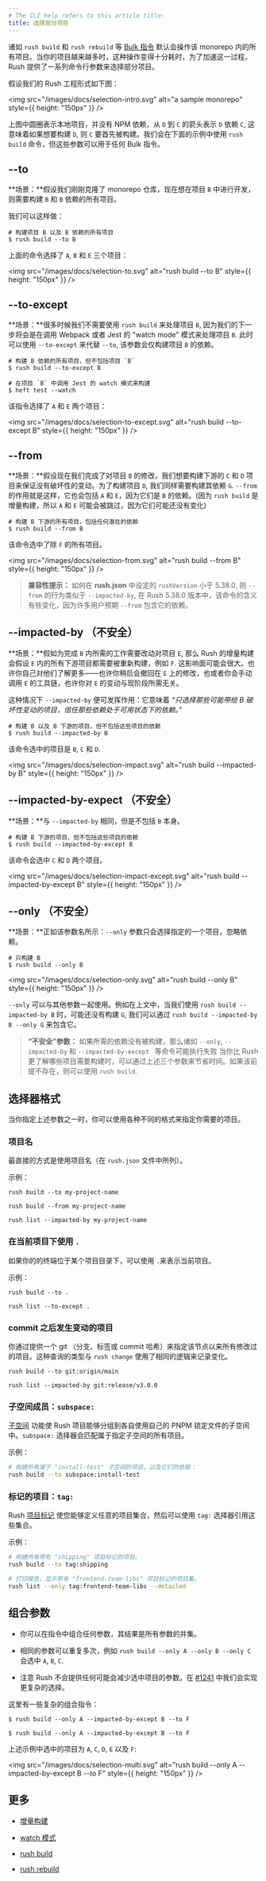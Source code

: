 ```yaml
---
# The CLI help refers to this article title:
title: 选择部分项目
---
```


诸如 `rush build` 和 `rush rebuild` 等 [Bulk 指令](../maintainer/custom_commands.md) 默认会操作该 monorepo 内的所有项目。当你的项目越来越多时，这种操作变得十分耗时，为了加速这一过程，Rush 提供了一系列命令行参数来选择部分项目。

假设我们的 Rush 工程形式如下图：

<img src="/images/docs/selection-intro.svg" alt="a sample monorepo" style={{ height: "150px" }} />

上图中圆圈表示本地项目，并没有 NPM 依赖，从 `D` 到 `C` 的箭头表示 `D` 依赖 `C`, 这意味着如果想要构建 `D`, 则 `C` 要首先被构建。我们会在下面的示例中使用 `rush build` 命令，但这些参数可以用于任何 Bulk 指令。

## --to

**场景：**假设我们刚刚克隆了 monorepo 仓库，现在想在项目 `B` 中进行开发，则需要构建 `B` 和 `B` 依赖的所有项目。

我们可以这样做：

```shell
# 构建项目 B 以及 B 依赖的所有项目
$ rush build --to B
```

上面的命令选择了 `A`, `B` 和 `E` 三个项目：

<img src="/images/docs/selection-to.svg" alt="rush build --to B" style={{ height: "150px" }} />

## --to-except

**场景：**很多时候我们不需要使用 `rush build` 来处理项目 `B`, 因为我们的下一步将会是在调用 Webpack 或者 Jest 的 "watch mode" 模式来处理项目 `B`. 此时可以使用 `--to-except` 来代替 `--to`, 该参数会仅构建项目 `B` 的依赖。

```shell
# 构建 B 依赖的所有项目，但不包括项目 `B`
$ rush build --to-except B

# 在项目 `B` 中调用 Jest 的 watch 模式来构建
$ heft test --watch
```

该指令选择了 `A` 和 `E` 两个项目：

<img src="/images/docs/selection-to-except.svg" alt="rush build --to-except B" style={{ height: "150px" }} />

## --from

**场景：**假设现在我们完成了对项目 `B` 的修改，我们想要构建下游的 `C` 和 `D` 项目来保证没有破坏性的变动。为了构建项目 `D`, 我们同样需要构建其依赖 `G`. `--from` 的作用就是这样，它也会包括 `A` 和 `E`，因为它们是 `B` 的依赖。(因为 `rush build` 是增量构建，所以 `A` 和 `E` 可能会被跳过，因为它们可能还没有变化)

```shell
# 构建 B 下游的所有项目，包括任何潜在的依赖
$ rush build --from B
```

该命令选中了除 `F` 的所有项目。

<img src="/images/docs/selection-from.svg" alt="rush build --from B" style={{ height: "150px" }} />

> **兼容性提示：** 如何在 **rush.json** 中设定的 `rushVersion` 小于 5.38.0, 则 `--from` 的行为类似于 `--impacted-by`,
> 在 Rush 5.38.0 版本中，该命令的含义有些变化，因为许多用户预期 `--from` 包含它的依赖。

## --impacted-by （不安全）

**场景：**假如为完成 `B` 内所需的工作需要改动对项目 `E`, 那么 Rush 的增量构建会假设 `E` 内的所有下游项目都需要被重新构建，例如 `F`. 这影响面可能会很大。也许你自己对他们了解更多——也许你稍后会撤回在 `E` 上的修改，也或者你会手动调用 `E` 的工具链，也许你对 `E` 的变动与现阶段所需无关。

这种情况下 `--impacted-by` 便可发挥作用：它意味着 _“只选择那些可能带给 B 破坏性变动的项目，信任那些依赖处于可用状态下的依赖。”_

```shell
# 构建 B 以及 B 下游的项目，但不包括这些项目的依赖
$ rush build --impacted-by B
```

该命令选中的项目是 `B`, `C` 和 `D`.

<img src="/images/docs/selection-impact.svg" alt="rush build --impacted-by B" style={{ height: "150px" }} />

## --impacted-by-expect （不安全）

**场景：**与 `--impacted-by` 相同，但是不包括 `B` 本身。

```shell
# 构建 B 下游的项目，但不包括这些项目的依赖
$ rush build --impacted-by-except B
```

该命令会选中 `C` 和 `D` 两个项目。

<img src="/images/docs/selection-impact-except.svg" alt="rush build --impacted-by-except B" style={{ height: "150px" }} />

## --only （不安全）

**场景：**正如该参数名所示：`--only` 参数只会选择指定的一个项目，忽略依赖。

```shell
# 只构建 B
$ rush build --only B
```

<img src="/images/docs/selection-only.svg" alt="rush build --only B" style={{ height: "150px" }} />

`--only` 可以与其他参数一起使用。例如在上文中，当我们使用 `rush build --impacted-by B` 时，可能还没有构建 `G`, 我们可以通过 `rush build --impacted-by B --only G` 来包含它。

> **“不安全”参数：** 如果所需的依赖没有被构建，那么诸如 `--only`, `--impacted-by` 和 `--impacted-by-except ` 等命令可能执行失败
> 当你比 Rush 更了解哪些项目需要构建时，可以通过上述三个参数来节省时间。如果该前提不存在，则可以使用 `rush build`.

## 选择器格式

当你指定上述参数之一时，你可以使用各种不同的格式来指定你需要的项目。

### 项目名

最直接的方式是使用项目名（在 `rush.json` 文件中所列）。

示例：

```console
rush build --to my-project-name

rush build --from my-project-name

rush list --impacted-by my-project-name
```

### 在当前项目下使用 `.`

如果你的的终端位于某个项目目录下，可以使用 `.`来表示当前项目。

示例：

```console
rush build --to .

rush list --to-except .
```

### commit 之后发生变动的项目

你通过提供一个 git （分支、标签或 commit 哈希）来指定该节点以来所有修改过的项目。这种查询的类型与 `rush change` 使用了相同的逻辑来记录变化。

```console
rush build --to git:origin/main

rush list --impacted-by git:release/v3.0.0
```

### 子空间成员：`subspace:`

[子空间](../advanced/subspaces.md) 功能使 Rush 项目能够分组到各自使用自己的 PNPM 锁定文件的子空间中。`subspace:` 选择器会匹配属于指定子空间的所有项目。

示例：

```bash
# 构建所有属于 "install-test" 子空间的项目，以及它们的依赖：
rush build --to subspace:install-test
```

### 标记的项目：`tag:`

Rush [项目标记](../developer/project_tags.md) 使您能够定义任意的项目集合，然后可以使用 `tag:` 选择器引用这些集合。

示例：

```bash
# 构建所有带有 "shipping" 项目标记的项目。
rush build --to tag:shipping
```

```bash
# 打印报告，显示带有 "frontend-team-libs" 项目标记的项目集。
rush list --only tag:frontend-team-libs --detailed
```

## 组合参数

- 你可以在指令中组合任何参数，其结果是所有参数的并集。

- 相同的参数可以重复多次，例如 `rush build --only A --only B --only C` 会选中 `A`, `B`, `C`.

- 注意 Rush 不会提供任何可能会减少选中项目的参数。在 [#1241](https://github.com/microsoft/rushstack/issues/1241) 中我们会实现更复杂的选择。

这里有一些复杂的组合指令：

```shell
$ rush build --only A --impacted-by-except B --to F
```

```shell
$ rush build --only A --impacted-by-except B --to F
```

上述示例中选中的项目为 `A`, `C`, `D`, `E` 以及 `F`:

<img src="/images/docs/selection-multi.svg" alt="rush build --only A --impacted-by-except B --to F" style={{ height: "150px" }} />

## 更多

- [增量构建](../advanced/incremental_builds.md)

- [watch 模式](../advanced/incremental_builds.md)

- [rush build](../commands/rush_build.md)

- [rush rebuild](../commands/rush_rebuild.md)
